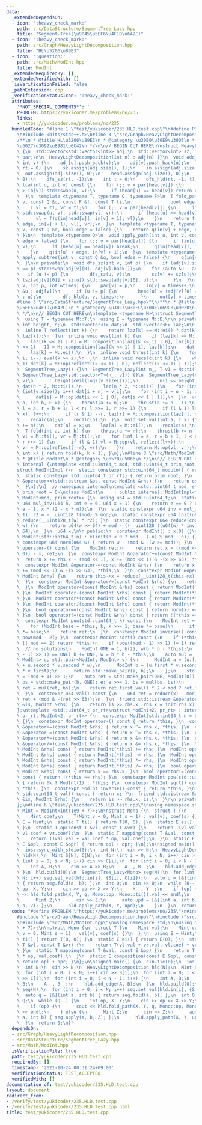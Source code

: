 ```yaml
---
data:
  _extendedDependsOn:
  - icon: ':heavy_check_mark:'
    path: src/DataStructure/SegmentTree_Lazy.hpp
    title: "Segment-Tree(\u9045\u5EF6\u4F1D\u642C)"
  - icon: ':heavy_check_mark:'
    path: src/Graph/HeavyLightDecomposition.hpp
    title: "HL\u5206\u89E3"
  - icon: ':question:'
    path: src/Math/ModInt.hpp
    title: ModInt
  _extendedRequiredBy: []
  _extendedVerifiedWith: []
  _isVerificationFailed: false
  _pathExtension: cpp
  _verificationStatusIcon: ':heavy_check_mark:'
  attributes:
    '*NOT_SPECIAL_COMMENTS*': ''
    PROBLEM: https://yukicoder.me/problems/no/235
    links:
    - https://yukicoder.me/problems/no/235
  bundledCode: "#line 1 \"test/yukicoder/235.HLD.test.cpp\"\n#define PROBLEM \"https://yukicoder.me/problems/no/235\"\
    \n#include <bits/stdc++.h>\n#line 3 \"src/Graph/HeavyLightDecomposition.hpp\"\n\
    /**\n * @title HL\u5206\u89E3\n * @category \u30B0\u30E9\u30D5\n * \u53EF\u63DB\
    \u6027\u3092\u8981\u6C42\n */\n\n// BEGIN CUT HERE\n\nstruct HeavyLightDecomposition\
    \ {\n  std::vector<std::vector<int>> adj;\n  std::vector<int> sz, in, out, head,\
    \ par;\n\n  HeavyLightDecomposition(int n) : adj(n) {}\n  void add_edge(int u,\
    \ int v) {\n    adj[u].push_back(v);\n    adj[v].push_back(u);\n  }\n  void build(int\
    \ rt = 0) {\n    sz.assign(adj.size(), 1);\n    in.assign(adj.size(), 0);\n  \
    \  out.assign(adj.size(), 0);\n    head.assign(adj.size(), 0);\n    par.assign(adj.size(),\
    \ 0);\n    dfs_sz(rt, -1);\n    int t = 0;\n    dfs_hld(rt, -1, t);\n  }\n  int\
    \ lca(int u, int v) const {\n    for (;; v = par[head[v]]) {\n      if (in[u]\
    \ > in[v]) std::swap(u, v);\n      if (head[u] == head[v]) return u;\n    }\n\
    \  }\n  template <typename T, typename Q, typename F>\n  T fold_path(int u, int\
    \ v, const Q &q, const F &f, const T ti,\n               bool edge = false) {\n\
    \    T vl = ti, vr = ti;\n    for (;; v = par[head[v]]) {\n      if (in[u] > in[v])\
    \ std::swap(u, v), std::swap(vl, vr);\n      if (head[u] == head[v]) break;\n\
    \      vl = f(q(in[head[v]], in[v] + 1), vl);\n    }\n    return f(f(q(in[u] +\
    \ edge, in[v] + 1), vl), vr);\n  }\n  template <typename T, typename Q>\n  T fold_subtree(int\
    \ v, const Q &q, bool edge = false) {\n    return q(in[v] + edge, out[v]);\n \
    \ }\n\n  template <typename Q>\n  void apply_path(int u, int v, const Q &q, bool\
    \ edge = false) {\n    for (;; v = par[head[v]]) {\n      if (in[u] > in[v]) std::swap(u,\
    \ v);\n      if (head[u] == head[v]) break;\n      q(in[head[v]], in[v] + 1);\n\
    \    }\n    q(in[u] + edge, in[v] + 1);\n  }\n  template <typename Q>\n  void\
    \ apply_subtree(int v, const Q &q, bool edge = false) {\n    q(in[v] + edge, out[v]);\n\
    \  }\n\n private:\n  void dfs_sz(int v, int p) {\n    if (adj[v].size() && adj[v][0]\
    \ == p) std::swap(adj[v][0], adj[v].back());\n    for (auto &u : adj[v])\n   \
    \   if (u != p) {\n        dfs_sz(u, v);\n        sz[v] += sz[u];\n        if\
    \ (sz[adj[v][0]] < sz[u]) std::swap(adj[v][0], u);\n      }\n  }\n  void dfs_hld(int\
    \ v, int p, int &times) {\n    par[v] = p;\n    in[v] = times++;\n    for (auto\
    \ &u : adj[v])\n      if (u != p) {\n        head[u] = (adj[v][0] == u ? head[v]\
    \ : u);\n        dfs_hld(u, v, times);\n      }\n    out[v] = times;\n  }\n};\n\
    #line 3 \"src/DataStructure/SegmentTree_Lazy.hpp\"\n/**\n * @title Segment-Tree(\u9045\
    \u5EF6\u4F1D\u642C)\n * @category \u30C7\u30FC\u30BF\u69CB\u9020\n * @brief O(logN)\n\
    \ */\n\n// BEGIN CUT HERE\n\ntemplate <typename M>\nstruct SegmentTree_Lazy {\n\
    \  using T = typename M::T;\n  using E = typename M::E;\n\n private:\n  const\
    \ int height, n;\n  std::vector<T> dat;\n  std::vector<E> laz;\n\n private:\n\
    \  inline T reflect(int k) {\n    return laz[k] == M::ei() ? dat[k] : M::mapping(dat[k],\
    \ laz[k]);\n  }\n  inline void eval(int k) {\n    if (laz[k] == M::ei()) return;\n\
    \    laz[(k << 1) | 0] = M::composition(laz[(k << 1) | 0], laz[k]);\n    laz[(k\
    \ << 1) | 1] = M::composition(laz[(k << 1) | 1], laz[k]);\n    dat[k] = reflect(k);\n\
    \    laz[k] = M::ei();\n  }\n  inline void thrust(int k) {\n    for (int i = height;\
    \ i; i--) eval(k >> i);\n  }\n  inline void recalc(int k) {\n    while (k >>=\
    \ 1) dat[k] = M::op(reflect((k << 1) | 0), reflect((k << 1) | 1));\n  }\n\n public:\n\
    \  SegmentTree_Lazy() {}\n  SegmentTree_Lazy(int n_, T v1 = M::ti())\n      :\
    \ SegmentTree_Lazy(std::vector<T>(n_, v1)) {}\n  SegmentTree_Lazy(const std::vector<T>&\
    \ v)\n      : height(ceil(log2(v.size()))),\n        n(1 << height),\n       \
    \ dat(n * 2, M::ti()),\n        laz(n * 2, M::ei()) {\n    for (int i = 0; i <\
    \ (int)v.size(); i++) dat[i + n] = v[i];\n    for (int i = n - 1; i >= 1; i--)\n\
    \      dat[i] = M::op(dat[i << 1 | 0], dat[i << 1 | 1]);\n  }\n  void apply(int\
    \ a, int b, E x) {\n    thrust(a += n);\n    thrust(b += n - 1);\n    for (int\
    \ l = a, r = b + 1; l < r; l >>= 1, r >>= 1) {\n      if (l & 1) laz[l] = M::composition(laz[l],\
    \ x), l++;\n      if (r & 1) --r, laz[r] = M::composition(laz[r], x);\n    }\n\
    \    recalc(a);\n    recalc(b);\n  }\n  void set_val(int a, T x) {\n    thrust(a\
    \ += n);\n    dat[a] = x;\n    laz[a] = M::ei();\n    recalc(a);\n  }\n  //[a,b)\n\
    \  T fold(int a, int b) {\n    thrust(a += n);\n    thrust(b += n - 1);\n    T\
    \ vl = M::ti(), vr = M::ti();\n    for (int l = a, r = b + 1; l < r; l >>= 1,\
    \ r >>= 1) {\n      if (l & 1) vl = M::op(vl, reflect(l++));\n      if (r & 1)\
    \ vr = M::op(reflect(--r), vr);\n    }\n    return M::op(vl, vr);\n  }\n  T operator[](const\
    \ int k) { return fold(k, k + 1); }\n};\n#line 3 \"src/Math/ModInt.hpp\"\n/**\n\
    \ * @title ModInt\n * @category \u6570\u5B66\n */\n\n// BEGIN CUT HERE\nnamespace\
    \ internal {\ntemplate <std::uint64_t mod, std::uint64_t prim_root, class ModInt>\n\
    struct ModIntImpl {\n  static constexpr std::uint64_t modulo() { return mod; }\n\
    \  static constexpr std::uint64_t pr_rt() { return prim_root; }\n  friend std::ostream\
    \ &operator<<(std::ostream &os, const ModInt &rhs) {\n    return os << rhs.val();\n\
    \  }\n};\n}  // namespace internal\ntemplate <std::uint64_t mod, std::uint64_t\
    \ prim_root = 0>\nclass ModInt\n    : public internal::ModIntImpl<mod, prim_root,\
    \ ModInt<mod, prim_root>> {\n  using u64 = std::uint64_t;\n  static constexpr\
    \ u64 mul_inv(u64 n, int e = 6, u64 x = 1) {\n    return e == 0 ? x : mul_inv(n,\
    \ e - 1, x * (2 - x * n));\n  }\n  static constexpr u64 inv = mul_inv(mod, 6,\
    \ 1), r2 = -__uint128_t(mod) % mod;\n  static constexpr u64 init(u64 w) { return\
    \ reduce(__uint128_t(w) * r2); }\n  static constexpr u64 reduce(const __uint128_t\
    \ w) {\n    return u64(w >> 64) + mod - ((__uint128_t(u64(w) * inv) * mod) >>\
    \ 64);\n  }\n  u64 x;\n\n public:\n  constexpr ModInt() : x(0) {}\n  constexpr\
    \ ModInt(std::int64_t n) : x(init(n < 0 ? mod - (-n) % mod : n)) {}\n  static\
    \ constexpr u64 norm(u64 w) { return w - (mod & -(w >= mod)); }\n  constexpr ModInt\
    \ operator-() const {\n    ModInt ret;\n    return ret.x = ((mod << 1) & -(x !=\
    \ 0)) - x, ret;\n  }\n  constexpr ModInt &operator+=(const ModInt &rhs) {\n  \
    \  return x += rhs.x - (mod << 1), x += (mod << 1) & -(x >> 63), *this;\n  }\n\
    \  constexpr ModInt &operator-=(const ModInt &rhs) {\n    return x -= rhs.x, x\
    \ += (mod << 1) & -(x >> 63), *this;\n  }\n  constexpr ModInt &operator*=(const\
    \ ModInt &rhs) {\n    return this->x = reduce(__uint128_t(this->x) * rhs.x), *this;\n\
    \  }\n  constexpr ModInt &operator/=(const ModInt &rhs) {\n    return this->operator*=(rhs.inverse());\n\
    \  }\n  ModInt operator+(const ModInt &rhs) const { return ModInt(*this) += rhs;\
    \ }\n  ModInt operator-(const ModInt &rhs) const { return ModInt(*this) -= rhs;\
    \ }\n  ModInt operator*(const ModInt &rhs) const { return ModInt(*this) *= rhs;\
    \ }\n  ModInt operator/(const ModInt &rhs) const { return ModInt(*this) /= rhs;\
    \ }\n  bool operator==(const ModInt &rhs) const { return norm(x) == norm(rhs.x);\
    \ }\n  bool operator!=(const ModInt &rhs) const { return !(*this == rhs); }\n\
    \  constexpr ModInt pow(std::uint64_t k) const {\n    ModInt ret = ModInt(1);\n\
    \    for (ModInt base = *this; k; k >>= 1, base *= base)\n      if (k & 1) ret\
    \ *= base;\n    return ret;\n  }\n  constexpr ModInt inverse() const { return\
    \ pow(mod - 2); }\n  constexpr ModInt sqrt() const {\n    if (*this == ModInt(0)\
    \ || mod == 2) return *this;\n    if (pow((mod - 1) >> 1) != 1) return ModInt(0);\
    \  // no solutions\n    ModInt ONE = 1, b(2), w(b * b - *this);\n    while (w.pow((mod\
    \ - 1) >> 1) == ONE) b += ONE, w = b * b - *this;\n    auto mul = [&](std::pair<ModInt,\
    \ ModInt> u, std::pair<ModInt, ModInt> v) {\n      ModInt a = (u.first * v.first\
    \ + u.second * v.second * w);\n      ModInt b = (u.first * v.second + u.second\
    \ * v.first);\n      return std::make_pair(a, b);\n    };\n    std::uint64_t e\
    \ = (mod + 1) >> 1;\n    auto ret = std::make_pair(ONE, ModInt(0));\n    for (auto\
    \ bs = std::make_pair(b, ONE); e; e >>= 1, bs = mul(bs, bs))\n      if (e & 1)\
    \ ret = mul(ret, bs);\n    return ret.first.val() * 2 < mod ? ret.first : -ret.first;\n\
    \  }\n  constexpr u64 val() const {\n    u64 ret = reduce(x) - mod;\n    return\
    \ ret + (mod & -(ret >> 63));\n  }\n  friend std::istream &operator>>(std::istream\
    \ &is, ModInt &rhs) {\n    return is >> rhs.x, rhs.x = init(rhs.x), is;\n  }\n\
    };\ntemplate <std::uint64_t pr_rt>\nstruct ModInt<2, pr_rt> : internal::ModIntImpl<2,\
    \ pr_rt, ModInt<2, pr_rt>> {\n  constexpr ModInt(std::int64_t n = 0) : x(n & 1)\
    \ {}\n  constexpr ModInt operator-() const { return *this; }\n  constexpr ModInt\
    \ &operator+=(const ModInt &rhs) { return x ^= rhs.x, *this; }\n  constexpr ModInt\
    \ &operator-=(const ModInt &rhs) { return x ^= rhs.x, *this; }\n  constexpr ModInt\
    \ &operator*=(const ModInt &rhs) { return x &= rhs.x, *this; }\n  constexpr ModInt\
    \ &operator/=(const ModInt &rhs) { return x &= rhs.x, *this; }\n  ModInt operator+(const\
    \ ModInt &rhs) const { return ModInt(*this) += rhs; }\n  ModInt operator-(const\
    \ ModInt &rhs) const { return ModInt(*this) -= rhs; }\n  ModInt operator*(const\
    \ ModInt &rhs) const { return ModInt(*this) *= rhs; }\n  ModInt operator/(const\
    \ ModInt &rhs) const { return ModInt(*this) /= rhs; }\n  bool operator==(const\
    \ ModInt &rhs) const { return x == rhs.x; }\n  bool operator!=(const ModInt &rhs)\
    \ const { return !(*this == rhs); }\n  constexpr ModInt pow(std::uint64_t k) const\
    \ { return !k ? ModInt(1) : *this; }\n  constexpr ModInt sqrt() const { return\
    \ *this; }\n  constexpr ModInt inverse() const { return *this; }\n  constexpr\
    \ std::uint64_t val() const { return x; }\n  friend std::istream &operator>>(std::istream\
    \ &is, ModInt &rhs) {\n    return is >> rhs.x, is;\n  }\n\n private:\n  bool x;\n\
    };\n#line 6 \"test/yukicoder/235.HLD.test.cpp\"\nusing namespace std;\n\nusing\
    \ Mint = ModInt<int(1e9 + 7)>;\n\nstruct Mono {\n  struct T {\n    Mint val;\n\
    \    Mint coef;\n    T(Mint v = 0, Mint s = 1) : val(v), coef(s) {}\n  };\n  using\
    \ E = Mint;\n  static T ti() { return T(0, 0); }\n  static E ei() { return E(0);\
    \ }\n  static T op(const T &vl, const T &vr) {\n    return T(vl.val + vr.val,\
    \ vl.coef + vr.coef);\n  }\n  static T mapping(const T &val, const E &op) {\n\
    \    return T(val.val + val.coef * op, val.coef);\n  }\n  static E composition(const\
    \ E &opl, const E &opr) { return opl + opr; }\n};\n\nsigned main() {\n  cin.tie(0);\n\
    \  ios::sync_with_stdio(0);\n  int N;\n  cin >> N;\n  HeavyLightDecomposition\
    \ hld(N);\n  Mint S[N], C[N];\n  for (int i = 0; i < N; i++) cin >> S[i];\n  for\
    \ (int i = 0; i < N; i++) cin >> C[i];\n  for (int i = 0; i < N - 1; i++) {\n\
    \    int A, B;\n    cin >> A >> B;\n    A--, B--;\n    hld.add_edge(A, B);\n \
    \ }\n  hld.build(0);\n  SegmentTree_Lazy<Mono> seg(N);\n  for (int i = 0; i <\
    \ N; i++) seg.set_val(hld.in[i], {S[i], C[i]});\n  auto q = [&](int a, int b)\
    \ { return seg.fold(a, b); };\n  int Q;\n  cin >> Q;\n  while (Q--) {\n    int\
    \ op, X, Y;\n    cin >> op >> X >> Y;\n    X--, Y--;\n    if (op) {\n      cout\
    \ << hld.fold_path(X, Y, q, Mono::op, Mono::ti()).val << endl;\n    } else {\n\
    \      Mint Z;\n      cin >> Z;\n      auto upd = [&](int a, int b) { seg.apply(a,\
    \ b, Z); };\n      hld.apply_path(X, Y, upd);\n    }\n  }\n  return 0;\n}\n"
  code: "#define PROBLEM \"https://yukicoder.me/problems/no/235\"\n#include <bits/stdc++.h>\n\
    #include \"src/Graph/HeavyLightDecomposition.hpp\"\n#include \"src/DataStructure/SegmentTree_Lazy.hpp\"\
    \n#include \"src/Math/ModInt.hpp\"\nusing namespace std;\n\nusing Mint = ModInt<int(1e9\
    \ + 7)>;\n\nstruct Mono {\n  struct T {\n    Mint val;\n    Mint coef;\n    T(Mint\
    \ v = 0, Mint s = 1) : val(v), coef(s) {}\n  };\n  using E = Mint;\n  static T\
    \ ti() { return T(0, 0); }\n  static E ei() { return E(0); }\n  static T op(const\
    \ T &vl, const T &vr) {\n    return T(vl.val + vr.val, vl.coef + vr.coef);\n \
    \ }\n  static T mapping(const T &val, const E &op) {\n    return T(val.val + val.coef\
    \ * op, val.coef);\n  }\n  static E composition(const E &opl, const E &opr) {\
    \ return opl + opr; }\n};\n\nsigned main() {\n  cin.tie(0);\n  ios::sync_with_stdio(0);\n\
    \  int N;\n  cin >> N;\n  HeavyLightDecomposition hld(N);\n  Mint S[N], C[N];\n\
    \  for (int i = 0; i < N; i++) cin >> S[i];\n  for (int i = 0; i < N; i++) cin\
    \ >> C[i];\n  for (int i = 0; i < N - 1; i++) {\n    int A, B;\n    cin >> A >>\
    \ B;\n    A--, B--;\n    hld.add_edge(A, B);\n  }\n  hld.build(0);\n  SegmentTree_Lazy<Mono>\
    \ seg(N);\n  for (int i = 0; i < N; i++) seg.set_val(hld.in[i], {S[i], C[i]});\n\
    \  auto q = [&](int a, int b) { return seg.fold(a, b); };\n  int Q;\n  cin >>\
    \ Q;\n  while (Q--) {\n    int op, X, Y;\n    cin >> op >> X >> Y;\n    X--, Y--;\n\
    \    if (op) {\n      cout << hld.fold_path(X, Y, q, Mono::op, Mono::ti()).val\
    \ << endl;\n    } else {\n      Mint Z;\n      cin >> Z;\n      auto upd = [&](int\
    \ a, int b) { seg.apply(a, b, Z); };\n      hld.apply_path(X, Y, upd);\n    }\n\
    \  }\n  return 0;\n}"
  dependsOn:
  - src/Graph/HeavyLightDecomposition.hpp
  - src/DataStructure/SegmentTree_Lazy.hpp
  - src/Math/ModInt.hpp
  isVerificationFile: true
  path: test/yukicoder/235.HLD.test.cpp
  requiredBy: []
  timestamp: '2021-10-24 00:31:24+09:00'
  verificationStatus: TEST_ACCEPTED
  verifiedWith: []
documentation_of: test/yukicoder/235.HLD.test.cpp
layout: document
redirect_from:
- /verify/test/yukicoder/235.HLD.test.cpp
- /verify/test/yukicoder/235.HLD.test.cpp.html
title: test/yukicoder/235.HLD.test.cpp
---
```

